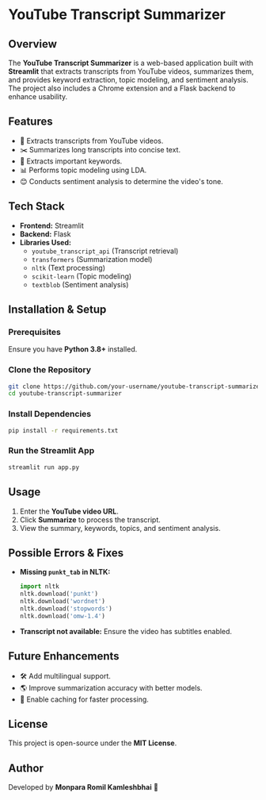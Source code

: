 # YouTube Transcript Summarizer

## Overview
The **YouTube Transcript Summarizer** is a web-based application built with **Streamlit** that extracts transcripts from YouTube videos, summarizes them, and provides keyword extraction, topic modeling, and sentiment analysis. The project also includes a Chrome extension and a Flask backend to enhance usability.

## Features
- 🎥 Extracts transcripts from YouTube videos.
- ✂️ Summarizes long transcripts into concise text.
- 🔑 Extracts important keywords.
- 📊 Performs topic modeling using LDA.
- 😊 Conducts sentiment analysis to determine the video's tone.

## Tech Stack
- **Frontend:** Streamlit
- **Backend:** Flask
- **Libraries Used:**
  - `youtube_transcript_api` (Transcript retrieval)
  - `transformers` (Summarization model)
  - `nltk` (Text processing)
  - `scikit-learn` (Topic modeling)
  - `textblob` (Sentiment analysis)

## Installation & Setup
### Prerequisites
Ensure you have **Python 3.8+** installed.

### Clone the Repository
```sh
git clone https://github.com/your-username/youtube-transcript-summarizer.git
cd youtube-transcript-summarizer
```

### Install Dependencies
```sh
pip install -r requirements.txt
```

### Run the Streamlit App
```sh
streamlit run app.py
```

## Usage
1. Enter the **YouTube video URL**.
2. Click **Summarize** to process the transcript.
3. View the summary, keywords, topics, and sentiment analysis.

## Possible Errors & Fixes
- **Missing `punkt_tab` in NLTK:**
  ```python
  import nltk
  nltk.download('punkt')
  nltk.download('wordnet')
  nltk.download('stopwords')
  nltk.download('omw-1.4')
  ```
- **Transcript not available:** Ensure the video has subtitles enabled.

## Future Enhancements
- 🛠️ Add multilingual support.
- 🌎 Improve summarization accuracy with better models.
- 📌 Enable caching for faster processing.

## License
This project is open-source under the **MIT License**.

## Author
Developed by **Monpara Romil Kamleshbhai** 🚀


